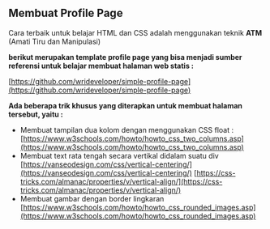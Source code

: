 ## Membuat Profile Page

Cara terbaik untuk belajar HTML dan CSS adalah menggunakan teknik **ATM** (Amati Tiru dan Manipulasi)

**berikut merupakan template profile page yang bisa menjadi sumber referensi untuk belajar membuat halaman web statis :**

[https://github.com/wrideveloper/simple-profile-page](https://github.com/wrideveloper/simple-profile-page)



**Ada beberapa trik khusus yang diterapkan untuk membuat halaman tersebut, yaitu :** 

- Membuat tampilan dua kolom dengan menggunakan CSS float : 
  [https://www.w3schools.com/howto/howto_css_two_columns.asp](https://www.w3schools.com/howto/howto_css_two_columns.asp)
- Membuat text rata tengah secara vertikal didalam suatu div
  [https://vanseodesign.com/css/vertical-centering/](https://vanseodesign.com/css/vertical-centering/)
  [https://css-tricks.com/almanac/properties/v/vertical-align/](https://css-tricks.com/almanac/properties/v/vertical-align/)
- Membuat gambar dengan border lingkaran
  [https://www.w3schools.com/howto/howto_css_rounded_images.asp](https://www.w3schools.com/howto/howto_css_rounded_images.asp)